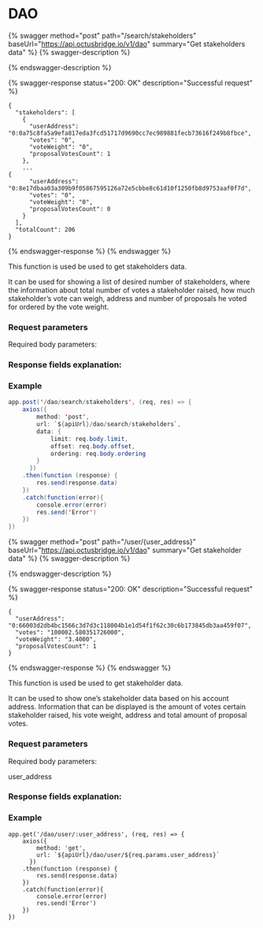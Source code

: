 # DAO

{% swagger method="post" path="/search/stakeholders" baseUrl="https://api.octusbridge.io/v1/dao" summary="Get stakeholders data" %}
{% swagger-description %}

{% endswagger-description %}

{% swagger-response status="200: OK" description="Successful request" %}
```
{
  "stakeholders": [
    {
      "userAddress": "0:0a75c8fa5a9efa817eda3fcd51717d9690cc7ec989881fecb73616f249b8fbce",
      "votes": "0",
      "voteWeight": "0",
      "proposalVotesCount": 1
    },
    ...
{
      "userAddress": "0:8e17dbaa03a309b9f05867595126a72e5cbbe8c61d10f1250fb8d9753aaf0f7d",
      "votes": "0",
      "voteWeight": "0",
      "proposalVotesCount": 0
    }
  ],
  "totalCount": 206
}
```
{% endswagger-response %}
{% endswagger %}

This function is used be used to get stakeholders data.

It can be used for showing a list of desired number of stakeholders, where the information about total number of votes a stakeholder raised, how much stakeholder’s vote can weigh, address and number of proposals he voted for ordered by the vote weight.

### Request parameters

Required body parameters:

### Response fields explanation:



### Example


```java
app.post('/dao/search/stakeholders', (req, res) => {
    axios({
        method: 'post',
        url: `${apiUrl}/dao/search/stakeholders`,
        data: {
            limit: req.body.limit,
            offset: req.body.offset,
            ordering: req.body.ordering
        }
      })
    .then(function (response) {
        res.send(response.data)
    })
    .catch(function(error){
        console.error(error)
        res.send('Error')
    })
})
```

{% swagger method="post" path="/user/{user_address}" baseUrl="https://api.octusbridge.io/v1/dao" summary="Get stakeholder data" %}
{% swagger-description %}

{% endswagger-description %}

{% swagger-response status="200: OK" description="Successful request" %}
```
{
  "userAddress": "0:66003d2db4bc1566c3d7d3c118004b1e1d54f1f62c30c6b173845db3aa459f07",
  "votes": "100002.580351726000",
  "voteWeight": "3.4000",
  "proposalVotesCount": 1
}
```
{% endswagger-response %}
{% endswagger %}

This function is used be used to get stakeholder data.

It can be used to show one’s stakeholder data based on his account address. Information that can be displayed is the amount of votes certain stakeholder raised, his vote weight, address and total amount of proposal votes.

### Request parameters

Required body parameters:

user_address 

### Response fields explanation:



### Example

```
app.get('/dao/user/:user_address', (req, res) => {
    axios({
        method: 'get',
        url: `${apiUrl}/dao/user/${req.params.user_address}`
      })
    .then(function (response) {
        res.send(response.data)
    })
    .catch(function(error){
        console.error(error)
        res.send('Error')
    })
})
```